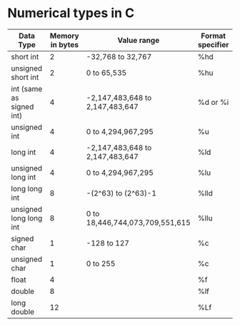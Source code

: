 # Numerical types in C 

| Data Type | Memory in bytes | Value range | Format specifier |
| --------- | --------------- | ----------- | ---------------- |
| short int                   | 2 | -32,768 to 32,767 | %hd |
| unsigned short int          | 2 | 0 to 65,535 | %hu |
| int (same as signed int)    | 4 | -2,147,483,648 to 2,147,483,647 | %d or %i |
| unsigned int                | 4 | 0 to 4,294,967,295 | %u |
| long int                    | 4 | -2,147,483,648 to 2,147,483,647 | %ld |
| unsigned long int           | 4 | 0 to 4,294,967,295 | %lu |
| long long int               | 8 | -(2^63) to (2^63)-1 | %lld |
| unsigned long long int      | 8 | 0 to 18,446,744,073,709,551,615 | %llu |
| signed char                 | 1 | -128 to 127 | %c |
| unsigned char               | 1 | 0 to 255 | %c |
| float                       | 4 |          | %f |
| double                      | 8 |          | %lf|
| long double                 | 12 |         | %Lf|
